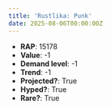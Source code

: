 ```yaml
---
title: 'Rustlika: Punk'
date: 2025-08-06T00:00:00Z
---
```

- **RAP**: 15178
- **Value**: -1
- **Demand level**: -1
- **Trend**: -1
- **Projected?**: True
- **Hyped?**: True
- **Rare?**: True

